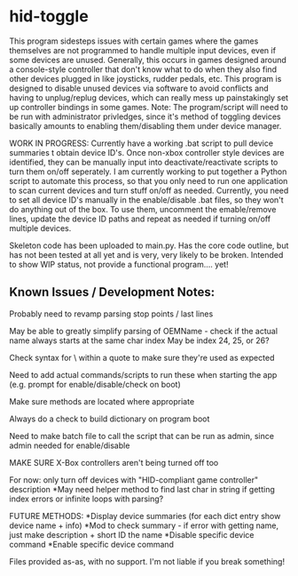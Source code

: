 # hid-toggle
This program sidesteps issues with certain games where the games themselves are not programmed to handle multiple input devices, even if some devices are unused. Generally, this occurs in games designed around a console-style controller that don't know what to do when they also find other devices plugged in like joysticks, rudder pedals, etc. This program is designed to disable unused devices via software to avoid conflicts and having to unplug/replug devices, which can really mess up painstakingly set up controller bindings in some games. Note: The program/script will need to be run with administrator privledges, since it's method of toggling devices basically amounts to enabling them/disabling them under device manager.

WORK IN PROGRESS: Currently have a working .bat script to pull device summaries t obtain device ID's. Once non-xbox controller style devices are identified, they can be manually input into deactivate/reactivate scripts to turn them on/off seperately. I am currently working to put together a Python script to automate this process, so that you only need to run one application to scan current devices and turn stuff on/off as needed. Currently, you need to set all device ID's manually in the enable/disable .bat files, so they won't do anything out of the box. To use them, uncomment the emable/remove lines, update the device ID paths and repeat as needed if turning on/off multiple devices.

Skeleton code has been uploaded to main.py. Has the core code outline, but has not been tested at all yet and is very, very likely to be broken. Intended to show WIP status, not provide a functional program.... yet!

Known Issues / Development Notes:
---------------------------------
Probably need to revamp parsing stop points / last lines

May be able to greatly simplify parsing of OEMName - check if the actual name always starts at the same char index
    May be index 24, 25, or 26?
    
Check syntax for \ within a quote to make sure they're used as expected

Need to add actual commands/scripts to run these when starting the app (e.g. prompt for enable/disable/check on boot)

Make sure methods are located where appropriate

Always do a check to build dictionary on program boot

Need to make batch file to call the script that can be run as admin, since admin needed for enable/disable

MAKE SURE X-Box controllers aren't being turned off too

For now: only turn off devices with "HID-compliant game controller" description
    *May need helper method to find last char in string if getting index errors or infinite loops with parsing?
    
FUTURE METHODS:
    *Display device summaries (for each dict entry show device name + info)
    *Mod to check summary - if error with getting name, just make description + short ID the name
    *Disable specific device command
    *Enable specific device command

Files provided as-as, with no support. I'm not liable if you break something!
